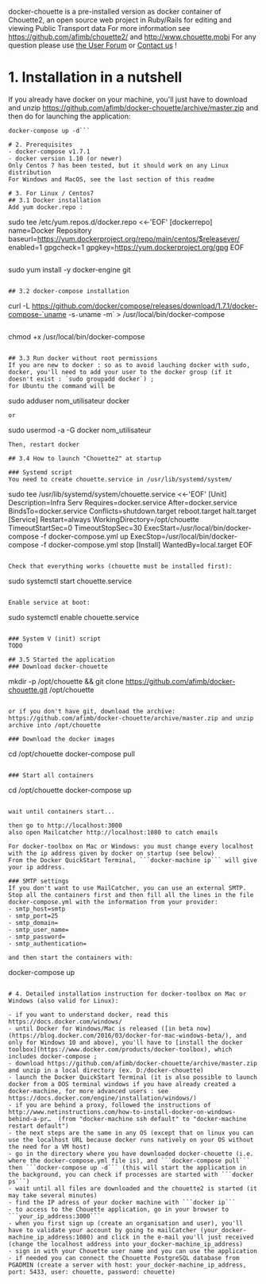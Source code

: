 docker-chouette is a pre-installed version as docker container
of Chouette2, an open source web project in Ruby/Rails for editing and viewing Public Transport data
For more information see https://github.com/afimb/chouette2/
and http://www.chouette.mobi
For any question please use [the User Forum](http://forum.chouette.mobi/index.php) or [Contact us](http://www.chouette.mobi/club-utilisateurs/contact-support/) !

# 1. Installation in a nutshell
If you already have docker on your machine,
you'll just have to download and unzip https://github.com/afimb/docker-chouette/archive/master.zip 
and then do for launching the application:
```docker-compose pull
docker-compose up -d```

# 2. Prerequisites
- docker-compose v1.7.1
- docker version 1.10 (or newer)
Only Centos 7 has been tested, but it should work on any Linux distribution
For Windows and MacOS, see the last section of this readme

# 3. For Linux / Centos7
## 3.1 Docker installation
Add yum docker.repo :

```
sudo tee /etc/yum.repos.d/docker.repo <<-'EOF'
[dockerrepo]
name=Docker Repository
baseurl=https://yum.dockerproject.org/repo/main/centos/$releasever/
enabled=1
gpgcheck=1
gpgkey=https://yum.dockerproject.org/gpg
EOF
```

```
sudo yum install -y docker-engine git
```

## 3.2 docker-compose installation
```
curl -L https://github.com/docker/compose/releases/download/1.7.1/docker-compose-`uname -s`-`uname -m` > /usr/local/bin/docker-compose
```

```
chmod +x /usr/local/bin/docker-compose
```

## 3.3 Run docker without root permissions
If you are new to docker : so as to avoid lauching docker with sudo, docker, you'll need to add your user to the docker group (if it doesn't exist : `sudo groupadd docker`) ;
for Ubuntu the command will be
```
sudo adduser nom_utilisateur docker
```
or
```
sudo usermod -a -G docker nom_utilisateur
```
Then, restart docker

## 3.4 How to launch "Chouette2" at startup

### Systemd script
You need to create chouette.service in /usr/lib/systemd/system/
```
sudo tee /usr/lib/systemd/system/chouette.service <<-'EOF'
[Unit]
Description=Infra Serv
Requires=docker.service
After=docker.service
BindsTo=docker.service
Conflicts=shutdown.target reboot.target halt.target
[Service]
Restart=always
WorkingDirectory=/opt/chouette
TimeoutStartSec=0
TimeoutStopSec=30
ExecStart=/usr/local/bin/docker-compose -f docker-compose.yml up
ExecStop=/usr/local/bin/docker-compose -f docker-compose.yml stop
[Install]
WantedBy=local.target
EOF
```

Check that everything works (chouette must be installed first):
```
sudo systemctl start chouette.service
```

Enable service at boot:
```
sudo systemctl enable chouette.service
```

### System V (init) script
TODO

## 3.5 Started the application
### Download docker-chouette
```
mkdir -p /opt/chouette && git clone https://github.com/afimb/docker-chouette.git /opt/chouette
```

or if you don't have git, download the archive: https://github.com/afimb/docker-chouette/archive/master.zip and unzip archive into /opt/chouette

### Download the docker images
```
cd /opt/chouette
docker-compose pull
```

### Start all containers
```
cd /opt/chouette
docker-compose up
```

wait until containers start...

then go to http://localhost:3000
also open Mailcatcher http://localhost:1080 to catch emails

For docker-toolbox on Mac or Windows: you must change every localhost with the ip address given by docker on startup (see below)
From the Docker QuickStart Terminal, ```docker-machine ip``` will give your ip address.

### SMTP settings
If you don't want to use MailCatcher, you can use an external SMTP.
Stop all the containers first and then fill all the lines in the file docker-compose.yml with the information from your provider:
- smtp_host=smtp
- smtp_port=25
- smtp_domain=
- smtp_user_name=
- smtp_password=
- smtp_authentication=

and then start the containers with:
```
docker-compose up
```

# 4. Detailed installation instruction for docker-toolbox on Mac or Windows (also valid for Linux):

- if you want to understand docker, read this https://docs.docker.com/windows/ 
- until Docker for Windows/Mac is released ([in beta now](https://blog.docker.com/2016/03/docker-for-mac-windows-beta/), and only for Windows 10 and above), you'll have to [install the docker toolbox](https://www.docker.com/products/docker-toolbox), which includes docker-compose ;
- download https://github.com/afimb/docker-chouette/archive/master.zip and unzip in a local directory (ex. D:/docker-chouette)
- launch the Docker QuickStart Terminal (it is also possible to launch docker from a DOS terminal windows if you have already created a docker-machine, for more advanced users : see https://docs.docker.com/engine/installation/windows/)
- if you are behind a proxy, followed the instructions of http://www.netinstructions.com/how-to-install-docker-on-windows-behind-a-pr…  (from "docker-machine ssh default" to "docker-machine restart default")
- the next steps are the same in any OS (except that on linux you can use the localhost URL because docker runs natively on your OS without the need for a VM host)
- go in the directory where you have downloaded docker-chouette (i.e. where the docker-compose.yml file is), and ```docker-compose pull``` then ```docker-compose up -d``` (this will start the application in the background, you can check if processes are started with ```docker ps```)
- wait until all files are downloaded and the chouette2 is started (it may take several minutes)
- find the IP adress of your docker machine with ```docker ip```
- to access to the Chouette application, go in your browser to ```your_ip_address:3000```
- when you first sign up (create an organisation and user), you'll have to validate your account by going to mailCatcher (your_docker-machine_ip_address:1080) and click in the e-mail you'll just received (change the localhost address into your_docker-machine_ip_address)
- sign in with your Chouette user name and you can use the application
- if needed you can connect the Chouette PostgreSQL database from  PGADMIN (create a server with host: your_docker-machine_ip_address, port: 5433, user: chouette, password: chouette)
